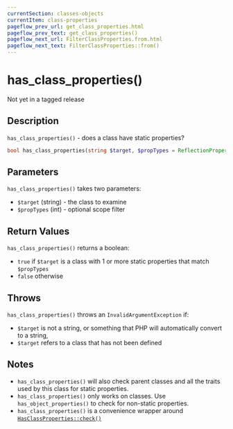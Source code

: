 ```yaml
---
currentSection: classes-objects
currentItem: class-properties
pageflow_prev_url: get_class_properties.html
pageflow_prev_text: get_class_properties()
pageflow_next_url: FilterClassProperties.from.html
pageflow_next_text: FilterClassProperties::from()
---
```


# has_class_properties()

<div class="callout warning" markdown="1">
Not yet in a tagged release
</div>

## Description

`has_class_properties()` - does a class have static properties?

```php
bool has_class_properties(string $target, $propTypes = ReflectionProperty::IS_PUBLIC);
```

## Parameters

`has_class_properties()` takes two parameters:

* `$target` (string) - the class to examine
* `$propTypes` (int) - optional scope filter

## Return Values

`has_class_properties()` returns a boolean:

* `true` if `$target` is a class with 1 or more static properties that match `$propTypes`
* `false` otherwise

## Throws

`has_class_properties()` throws an `InvalidArgumentException` if:

* `$target` is not a string, or something that PHP will automatically convert to a string,
* `$target` refers to a class that has not been defined

## Notes

* `has_class_properties()` will also check parent classes and all the traits used by this class for static properties.
* `has_class_properties()` only works on classes. Use `has_object_properties()` to check for non-static properties.
* `has_class_properties()` is a convenience wrapper around [`HasClassProperties::check()`](HasClassProperties.check.html)
